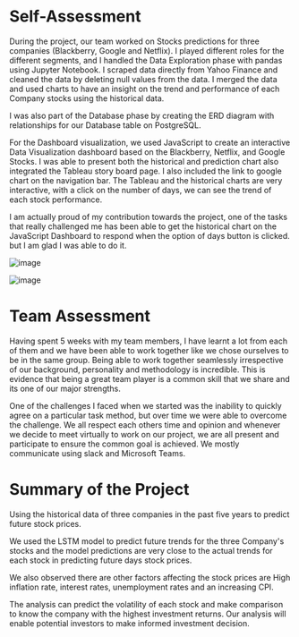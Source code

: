 # Self-Assessment

During the project, our team worked on Stocks predictions for three companies (Blackberry, Google and Netflix).
I played different roles for the different segments, and I handled the Data Exploration phase with pandas using Jupyter Notebook. I scraped data directly from Yahoo Finance and cleaned the data by deleting null values from the data.
I merged the data and used charts to have an insight on the trend and performance of each Company stocks using the historical data.

I was also part of the Database phase by creating the ERD diagram with relationships for our Database table on PostgreSQL.

For the Dashboard visualization, we used JavaScript to create an interactive Data Visualization dashboard based on the Blackberry, Netflix, and Google Stocks. 
I was able to present both the historical and prediction chart also integrated the Tableau story board page. I also included the link to google chart on the navigation bar.
The Tableau and the historical charts are very interactive, with a click on the number of days, we can see the trend of each stock performance.

I am actually proud of my contribution towards the project, one of the tasks that really challenged me has been able to get the historical chart on the JavaScript Dashboard to respond when the option of days button is clicked. but I am glad I was able to do it.

![image](https://user-images.githubusercontent.com/104603037/195746508-940a5359-5969-4cf3-a3f1-ce3c5b84d35c.png)


![image](https://user-images.githubusercontent.com/104603037/195746586-cfb61ef2-6fff-4303-8ff4-eacd47acde40.png)


# Team Assessment

Having spent 5 weeks with my team members, I have learnt a lot from each of them and we have been able to work together like we chose ourselves to be in the same group. Being able to work together seamlessly irrespective of our background, personality and methodology is incredible. This is evidence that being a great team player is a common skill that we share and its one of our major strengths.

One of the challenges I faced when we started was the inability to quickly agree on a particular task method, but over time we were able to overcome the challenge.
We all respect each others time and opinion and whenever we decide to meet virtually to work on our project, we are all present and participate to ensure the common goal is achieved. We mostly communicate using slack and Microsoft Teams.


# Summary of the Project
Using the historical data of three companies in the past five years to predict future stock prices. 

We used the LSTM model to predict future trends for the three Company's stocks and the model predictions are very close to the actual trends for each stock in predicting future days stock prices.

We also observed there are other factors affecting the stock prices are High inflation rate, interest rates, unemployment rates and an increasing CPI. 

 The analysis can predict the volatility of each stock and make comparison to know the company with the highest investment returns. Our analysis will enable potential investors to make informed investment decision.



